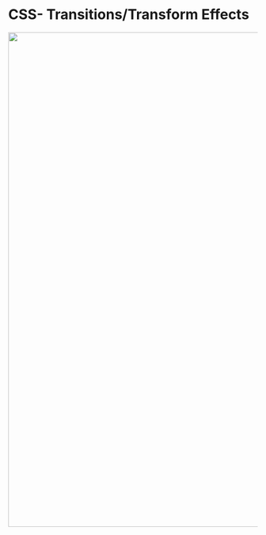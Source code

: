 # CSS- Transitions/Transform Effects

<img src="https://github.com/shrey7070/CSS/blob/main/Image_g.gif" width="1000" />
